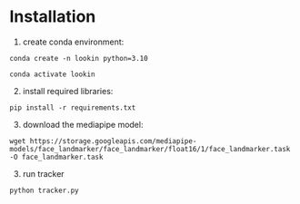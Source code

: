 # Installation

1. create conda environment:

```
conda create -n lookin python=3.10

conda activate lookin
```

2. install required libraries:

```pip install -r requirements.txt```

3. download the mediapipe model:

```wget https://storage.googleapis.com/mediapipe-models/face_landmarker/face_landmarker/float16/1/face_landmarker.task -O face_landmarker.task```

3. run tracker

```python tracker.py```